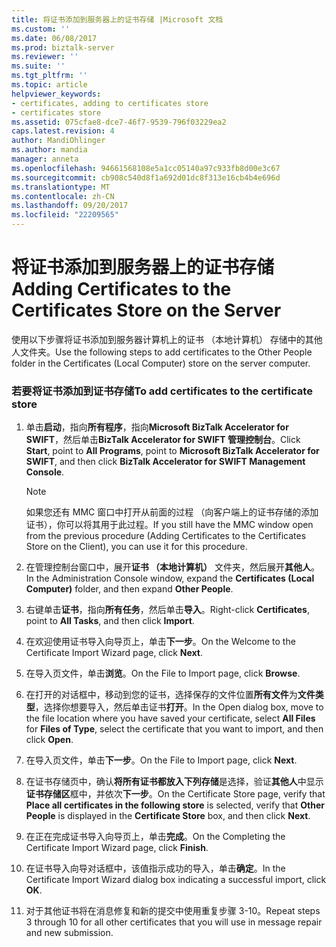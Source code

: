 ```yaml
---
title: 将证书添加到服务器上的证书存储 |Microsoft 文档
ms.custom: ''
ms.date: 06/08/2017
ms.prod: biztalk-server
ms.reviewer: ''
ms.suite: ''
ms.tgt_pltfrm: ''
ms.topic: article
helpviewer_keywords:
- certificates, adding to certificates store
- certificates store
ms.assetid: 075cfae8-dce7-46f7-9539-796f03229ea2
caps.latest.revision: 4
author: MandiOhlinger
ms.author: mandia
manager: anneta
ms.openlocfilehash: 94661568108e5a1cc05140a97c933fb8d00e3c67
ms.sourcegitcommit: cb908c540d8f1a692d01dc8f313e16cb4b4e696d
ms.translationtype: MT
ms.contentlocale: zh-CN
ms.lasthandoff: 09/20/2017
ms.locfileid: "22209565"
---
```

# <a name="adding-certificates-to-the-certificates-store-on-the-server"></a><span data-ttu-id="7cc63-102">将证书添加到服务器上的证书存储</span><span class="sxs-lookup"><span data-stu-id="7cc63-102">Adding Certificates to the Certificates Store on the Server</span></span>
<span data-ttu-id="7cc63-103">使用以下步骤将证书添加到服务器计算机上的证书 （本地计算机） 存储中的其他人文件夹。</span><span class="sxs-lookup"><span data-stu-id="7cc63-103">Use the following steps to add certificates to the Other People folder in the Certificates (Local Computer) store on the server computer.</span></span>  
  
### <a name="to-add-certificates-to-the-certificate-store"></a><span data-ttu-id="7cc63-104">若要将证书添加到证书存储</span><span class="sxs-lookup"><span data-stu-id="7cc63-104">To add certificates to the certificate store</span></span>  
  
1.  <span data-ttu-id="7cc63-105">单击**启动**，指向**所有程序**，指向**Microsoft BizTalk Accelerator for SWIFT**，然后单击**BizTalk Accelerator for SWIFT 管理控制台**。</span><span class="sxs-lookup"><span data-stu-id="7cc63-105">Click **Start**, point to **All Programs**, point to **Microsoft BizTalk Accelerator for SWIFT**, and then click **BizTalk Accelerator for SWIFT Management Console**.</span></span>  
  
    > [!NOTE]
    >  <span data-ttu-id="7cc63-106">如果您还有 MMC 窗口中打开从前面的过程 （向客户端上的证书存储的添加证书），你可以将其用于此过程。</span><span class="sxs-lookup"><span data-stu-id="7cc63-106">If you still have the MMC window open from the previous procedure (Adding Certificates to the Certificates Store on the Client), you can use it for this procedure.</span></span>  
  
2.  <span data-ttu-id="7cc63-107">在管理控制台窗口中，展开**证书 （本地计算机）** 文件夹，然后展开**其他人**。</span><span class="sxs-lookup"><span data-stu-id="7cc63-107">In the Administration Console window, expand the **Certificates (Local Computer)** folder, and then expand **Other People**.</span></span>  
  
3.  <span data-ttu-id="7cc63-108">右键单击**证书**，指向**所有任务**，然后单击**导入**。</span><span class="sxs-lookup"><span data-stu-id="7cc63-108">Right-click **Certificates**, point to **All Tasks**, and then click **Import**.</span></span>  
  
4.  <span data-ttu-id="7cc63-109">在欢迎使用证书导入向导页上，单击**下一步**。</span><span class="sxs-lookup"><span data-stu-id="7cc63-109">On the Welcome to the Certificate Import Wizard page, click **Next**.</span></span>  
  
5.  <span data-ttu-id="7cc63-110">在导入页文件，单击**浏览**。</span><span class="sxs-lookup"><span data-stu-id="7cc63-110">On the File to Import page, click **Browse**.</span></span>  
  
6.  <span data-ttu-id="7cc63-111">在打开的对话框中，移动到您的证书，选择保存的文件位置**所有文件**为**文件类型**，选择你想要导入，然后单击证书**打开**。</span><span class="sxs-lookup"><span data-stu-id="7cc63-111">In the Open dialog box, move to the file location where you have saved your certificate, select **All Files** for **Files of Type**, select the certificate that you want to import, and then click **Open**.</span></span>  
  
7.  <span data-ttu-id="7cc63-112">在导入页文件，单击**下一步**。</span><span class="sxs-lookup"><span data-stu-id="7cc63-112">On the File to Import page, click **Next**.</span></span>  
  
8.  <span data-ttu-id="7cc63-113">在证书存储页中，确认**将所有证书都放入下列存储**是选择，验证**其他人**中显示**证书存储区**框中，并依次**下一步**。</span><span class="sxs-lookup"><span data-stu-id="7cc63-113">On the Certificate Store page, verify that **Place all certificates in the following store** is selected, verify that **Other People** is displayed in the **Certificate Store** box, and then click **Next**.</span></span>  
  
9. <span data-ttu-id="7cc63-114">在正在完成证书导入向导页上，单击**完成**。</span><span class="sxs-lookup"><span data-stu-id="7cc63-114">On the Completing the Certificate Import Wizard page, click **Finish**.</span></span>  
  
10. <span data-ttu-id="7cc63-115">在证书导入向导对话框中，该值指示成功的导入，单击**确定**。</span><span class="sxs-lookup"><span data-stu-id="7cc63-115">In the Certificate Import Wizard dialog box indicating a successful import, click **OK**.</span></span>  
  
11. <span data-ttu-id="7cc63-116">对于其他证书将在消息修复和新的提交中使用重复步骤 3-10。</span><span class="sxs-lookup"><span data-stu-id="7cc63-116">Repeat steps 3 through 10 for all other certificates that you will use in message repair and new submission.</span></span>
